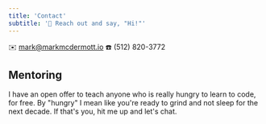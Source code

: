 ```yaml
---
title: 'Contact'
subtitle: '👋 Reach out and say, "Hi!"'
---
```

✉️ mark@markmcdermott.io
☎️ (512) 820-3772

## Mentoring
I have an open offer to teach anyone who is really hungry to learn to code, for free. By "hungry" I mean like you're ready to grind and not sleep for the next decade. If that's you, hit me up and let's chat.
